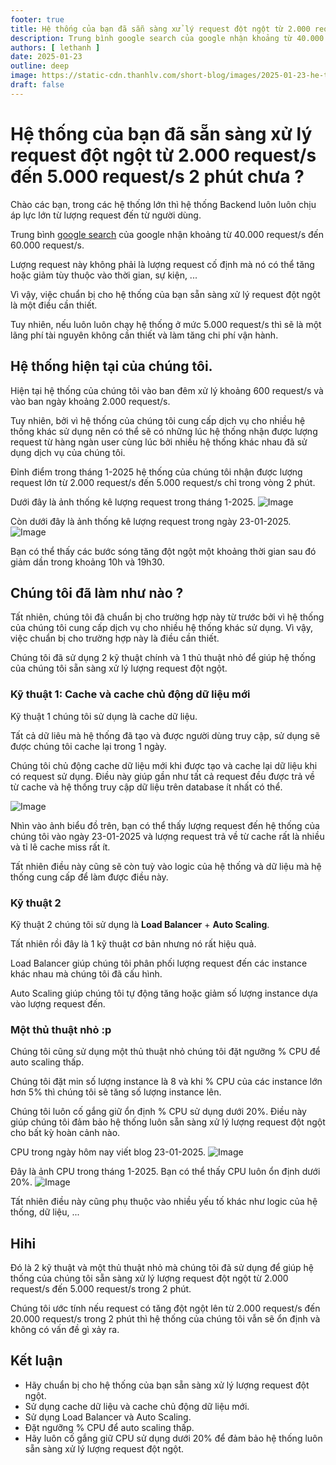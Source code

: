 ```yaml
---
footer: true
title: Hệ thống của bạn đã sẵn sàng xử lý request đột ngột từ 2.000 request/s đến 5.000 request/s trong 2 phút chưa ?
description: Trung bình google search của google nhận khoảng từ 40.000 request/s đến 60.000 request/s.
authors: [ lethanh ]
date: 2025-01-23
outline: deep
image: https://static-cdn.thanhlv.com/short-blog/images/2025-01-23-he-thong-cua-ban-da-san-sang-xu-ly-request-dot-ngot-tu-2000-den-5000-request-trong-2-phut-chua/cache_hit_mis_23-1.png
draft: false
---
```

# Hệ thống của bạn đã sẵn sàng xử lý request đột ngột từ 2.000 request/s đến 5.000 request/s 2 phút chưa ?

Chào các bạn, trong các hệ thống lớn thì hệ thống Backend luôn luôn chịu áp lực lớn từ lượng request đến từ người dùng.

Trung bình [google search](https://vnexpress.net/google-facebook-dang-luu-tru-du-lieu-the-nao-3756695.html) của google nhận khoảng từ 40.000 request/s đến 60.000 request/s.

Lượng request này không phải là lượng request cố định mà nó có thể tăng hoặc giảm tùy thuộc vào thời gian, sự kiện, ...

Vì vậy, việc chuẩn bị cho hệ thống của bạn sẵn sàng xử lý request đột ngột là một điều cần thiết.

Tuy nhiên, nếu luôn luôn chạy hệ thống ở mức 5.000 request/s thì sẽ là một lãng phí tài nguyên không cần thiết và làm tăng chi phí vận hành.

## Hệ thống hiện tại của chúng tôi.

Hiện tại hệ thống của chúng tôi vào ban đêm xử lý khoảng 600 request/s và vào ban ngày khoảng 2.000 request/s.

Tuy nhiên, bởi vì hệ thống của chúng tôi cung cấp dịch vụ cho nhiều hệ thống khác sử dụng nên có thể sẽ có những lúc hệ thống nhận được lượng request từ hàng ngàn user cùng lúc bởi nhiều hệ thống khác nhau đã sử dụng dịch vụ của chúng tôi.

Đỉnh điểm trong tháng 1-2025 hệ thống của chúng tôi nhận được lượng request lớn từ 2.000 request/s đến 5.000 request/s chỉ trong vòng 2 phút.

Dưới đây là ảnh thống kê lượng request trong tháng 1-2025.
![Image](https://static-cdn.thanhlv.com/short-blog/images/2025-01-23-he-thong-cua-ban-da-san-sang-xu-ly-request-dot-ngot-tu-2000-den-5000-request-trong-2-phut-chua/trong_thang_1_2025.png)

Còn dưới đây là ảnh thống kê lượng request trong ngày 23-01-2025.
![Image](https://static-cdn.thanhlv.com/short-blog/images/2025-01-23-he-thong-cua-ban-da-san-sang-xu-ly-request-dot-ngot-tu-2000-den-5000-request-trong-2-phut-chua/trong_ngay_23_01_2025.png)

Bạn có thể thấy các bước sóng tăng đột ngột một khoảng thời gian sau đó giảm dần trong khoảng 10h và 19h30.

## Chúng tôi đã làm như nào ?
Tất nhiên, chúng tôi đã chuẩn bị cho trường hợp này từ trước bởi vì hệ thống của chúng tôi cung cấp dịch vụ cho nhiều hệ thống khác sử dụng. Vì vậy, việc chuẩn bị cho trường hợp này là điều cần thiết.

Chúng tôi đã sử dụng 2 kỹ thuật chính và 1 thủ thuật nhỏ để giúp hệ thống của chúng tôi sẵn sàng xử lý lượng request đột ngột.

### Kỹ thuật 1: Cache và cache chủ động dữ liệu mới
Kỹ thuật 1 chúng tôi sử dụng là cache dữ liệu.

Tất cả dữ liêu mà hệ thống đã tạo và được người dùng truy cập, sử dụng sẽ được chúng tôi cache lại trong 1 ngày.

Chúng tôi chủ động cache dữ liệu mới khi được tạo và cache lại dữ liệu khi có request sử dụng. Điều này giúp gần như tất cả request đều được trả về từ cache và hệ thống truy cập dữ liệu trên database ít nhất có thể.

![Image](https://static-cdn.thanhlv.com/short-blog/images/2025-01-23-he-thong-cua-ban-da-san-sang-xu-ly-request-dot-ngot-tu-2000-den-5000-request-trong-2-phut-chua/cache_hit_mis_23-1.png)

Nhìn vào ảnh biểu đồ trên, bạn có thể thấy lượng request đến hệ thống của chúng tôi vào ngày 23-01-2025 và lượng request trả về từ cache rất là nhiều và tỉ lê cache miss rất ít.

Tất nhiên điều này cũng sẽ còn tuỳ vào logic của hệ thống và dữ liệu mà hệ thống cung cấp để làm được điều này.

### Kỹ thuật 2
Kỹ thuật 2 chúng tôi sử dụng là **Load Balancer** + **Auto Scaling**.

Tất nhiên rồi đây là 1 kỹ thuật cơ bản nhưng nó rất hiệu quả.

Load Balancer giúp chúng tôi phân phối lượng request đến các instance khác nhau mà chúng tôi đã cấu hình.

Auto Scaling giúp chúng tôi tự động tăng hoặc giảm số lượng instance dựa vào lượng request đến.


### Một thủ thuật nhỏ :p
Chúng tôi cũng sử dụng một thủ thuật nhỏ chúng tôi đặt ngưỡng % CPU để auto scaling thấp.

Chúng tôi đặt min số lượng instance là 8 và khi % CPU của các instance lớn hơn 5% thì chúng tôi sẽ tăng số lượng instance lên.

Chúng tôi luôn cố gắng giữ ổn định % CPU sử dụng dưới 20%. Điều này giúp chúng tôi đảm bảo hệ thống luôn sẵn sàng xử lý lượng request đột ngột cho bất kỳ hoàn cảnh nào.

CPU trong ngày hôm nay viết blog 23-01-2025.
![Image](https://static-cdn.thanhlv.com/short-blog/images/2025-01-23-he-thong-cua-ban-da-san-sang-xu-ly-request-dot-ngot-tu-2000-den-5000-request-trong-2-phut-chua/thu_thuat_nho.png)

Đây là ảnh CPU trong tháng 1-2025. Bạn có thể thấy CPU luôn ổn định dưới 20%.
![Image](https://static-cdn.thanhlv.com/short-blog/images/2025-01-23-he-thong-cua-ban-da-san-sang-xu-ly-request-dot-ngot-tu-2000-den-5000-request-trong-2-phut-chua/thu_thuat_nho_thang_1-2025.png)

Tất nhiên điều này cũng phụ thuộc vào nhiều yếu tố khác như logic của hệ thống, dữ liệu, ...


## Hihi

Đó là 2 kỹ thuật và một thủ thuật nhỏ mà chúng tôi đã sử dụng để giúp hệ thống của chúng tôi sẵn sàng xử lý lượng request đột ngột từ 2.000 request/s đến 5.000 request/s trong 2 phút.

Chúng tôi ước tính nếu request có tăng đột ngột lên từ 2.000 request/s đến 20.000 request/s trong 2 phút thì hệ thống của chúng tôi vẫn sẽ ổn định và không có vấn đề gì xảy ra.

## Kết luận
- Hãy chuẩn bị cho hệ thống của bạn sẵn sàng xử lý lượng request đột ngột.
- Sử dụng cache dữ liệu và cache chủ động dữ liệu mới.
- Sử dụng Load Balancer và Auto Scaling.
- Đặt ngưỡng % CPU để auto scaling thấp.
- Hãy luôn cố gắng giữ CPU sử dụng dưới 20% để đảm bảo hệ thống luôn sẵn sàng xử lý lượng request đột ngột.
